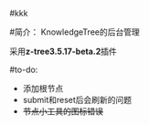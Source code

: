 #kkk

#简介：
KnowledgeTree的后台管理

采用**z-tree3.5.17-beta.2**插件

#to-do:
- 添加根节点
- submit和reset后会刷新的问题
- ~~节点小工具的图标错误~~
